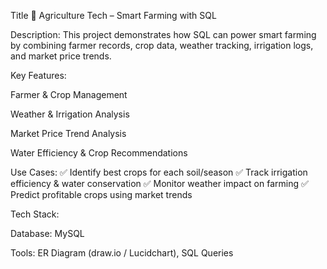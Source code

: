 Title 🌱 Agriculture Tech – Smart Farming with SQL

Description:
This project demonstrates how SQL can power smart farming by combining farmer records, crop data, weather tracking, irrigation logs, and market price trends.

Key Features:

Farmer & Crop Management

Weather & Irrigation Analysis

Market Price Trend Analysis

Water Efficiency & Crop Recommendations

Use Cases:
✅ Identify best crops for each soil/season
✅ Track irrigation efficiency & water conservation
✅ Monitor weather impact on farming
✅ Predict profitable crops using market trends

Tech Stack:

Database: MySQL

Tools: ER Diagram (draw.io / Lucidchart), SQL Queries
